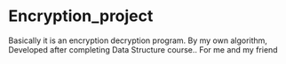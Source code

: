 # Encryption_project
Basically it is an encryption decryption program. By my own algorithm, Developed after completing Data Structure course.. For me and my friend
